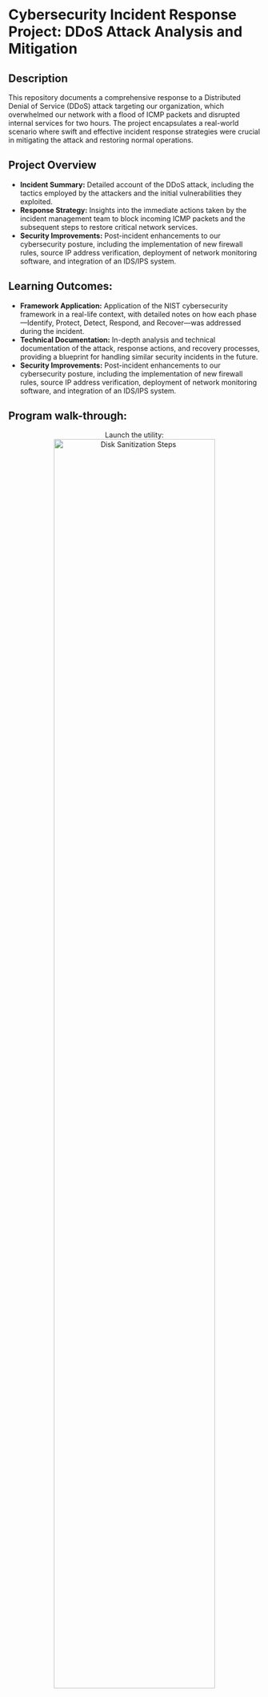<h1>Cybersecurity Incident Response Project: DDoS Attack Analysis and Mitigation</h1>

 

<h2>Description</h2>
This repository documents a comprehensive response to a Distributed Denial of Service (DDoS) attack targeting our organization, which overwhelmed our network with a flood of ICMP packets and disrupted internal services for two hours. The project encapsulates a real-world scenario where swift and effective incident response strategies were crucial in mitigating the attack and restoring normal operations.
<br />


<h2>Project Overview</h2>

- <b>Incident Summary:</b> Detailed account of the DDoS attack, including the tactics employed by the attackers and the initial vulnerabilities they exploited.  
- <b>Response Strategy:</b> Insights into the immediate actions taken by the incident management team to block incoming ICMP packets and the subsequent steps to restore critical network services.
- <b>Security Improvements:</b> Post-incident enhancements to our cybersecurity posture, including the implementation of new firewall rules, source IP address verification, deployment of network monitoring software, and integration of an IDS/IPS system.

<h2>Learning Outcomes: </h2>

- <b>Framework Application:</b> Application of the NIST cybersecurity framework in a real-life context, with detailed notes on how each phase—Identify, Protect, Detect, Respond, and Recover—was addressed during the incident.  
- <b>Technical Documentation:</b> In-depth analysis and technical documentation of the attack, response actions, and recovery processes, providing a blueprint for handling similar security incidents in the future.
- <b>Security Improvements:</b> Post-incident enhancements to our cybersecurity posture, including the implementation of new firewall rules, source IP address verification, deployment of network monitoring software, and integration of an IDS/IPS system.

<h2>Program walk-through:</h2>

<p align="center">
Launch the utility: <br/>
<img src="https://i.imgur.com/62TgaWL.png" height="80%" width="80%" alt="Disk Sanitization Steps"/>
<br />
<br />
Select the disk:  <br/>
<img src="https://i.imgur.com/tcTyMUE.png" height="80%" width="80%" alt="Disk Sanitization Steps"/>
<br />
<br />
Enter the number of passes: <br/>
<img src="https://i.imgur.com/nCIbXbg.png" height="80%" width="80%" alt="Disk Sanitization Steps"/>
<br />
<br />
Confirm your selection:  <br/>
<img src="https://i.imgur.com/cdFHBiU.png" height="80%" width="80%" alt="Disk Sanitization Steps"/>
<br />
<br />
Wait for process to complete (may take some time):  <br/>
<img src="https://i.imgur.com/JL945Ga.png" height="80%" width="80%" alt="Disk Sanitization Steps"/>
<br />
<br />
Sanitization complete:  <br/>
<img src="https://i.imgur.com/K71yaM2.png" height="80%" width="80%" alt="Disk Sanitization Steps"/>
<br />
<br />
Observe the wiped disk:  <br/>
<img src="https://i.imgur.com/AeZkvFQ.png" height="80%" width="80%" alt="Disk Sanitization Steps"/>
</p>

<!--
 ```diff
- text in red
+ text in green
! text in orange
# text in gray
@@ text in purple (and bold)@@
```
--!>
